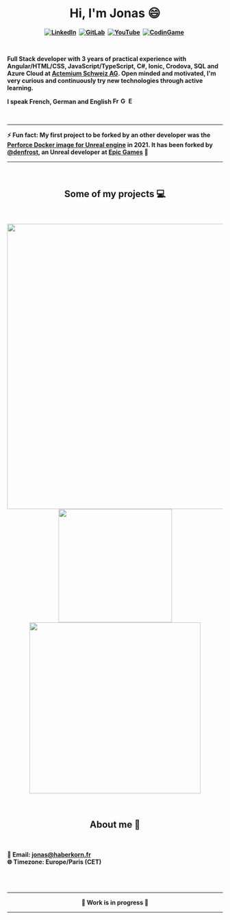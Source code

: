 <p>
  <h1 align="center"><b>Hi, I'm Jonas 😄</h1>
</p>
<p align="center">
  <a href="https://www.linkedin.com/in/haberkornjonas"><img src="https://img.shields.io/badge/linkedin-%230077B5.svg?&style=for-the-badge&logo=linkedin&logoColor=white" alt="LinkedIn"/></a>&nbsp;
  <a href="https://gitlab.com/jonas.haberkorn"><img src="https://img.shields.io/badge/gitlab-%23292961.svg?&style=for-the-badge&logo=gitlab&logoColor=white" alt="GitLab"/></a>&nbsp;
  <a href="https://www.youtube.com/channel/UCS3WsYWtm6-vE2LWLR0FusA"><img src="https://img.shields.io/badge/youtube-%23C4302B.svg?&style=for-the-badge&logo=youtube&logoColor=white" alt="YouTube"/></a>&nbsp;
  <a href="https://www.codingame.com/profile/5ad079aff32f642f383cb01c8bf043b91510321"><img src="https://img.shields.io/badge/codingame-%23F2BB13.svg?&style=for-the-badge&logo=codingame&logoColor=black" alt="CodinGame"/></a>&nbsp;
</p>
<br/>

<p>
  Full Stack developer with 3 years of practical experience with Angular/HTML/CSS, JavaScript/TypeScript, C#, Ionic, Crodova, SQL and Azure Cloud at <a href="https://actemium.ch">Actemium Schweiz AG</a>. 
  Open minded and motivated, I'm very curious and continuously try new technologies through active learning.
</p>

<p>
  I speak French, German and English
  <img height="15" src="https://upload.wikimedia.org/wikipedia/commons/thumb/c/c3/Flag_of_France.svg/1920px-Flag_of_France.svg.png" alt="French"/>
  <img height="15" src="https://upload.wikimedia.org/wikipedia/commons/thumb/b/ba/Flag_of_Germany.svg/2560px-Flag_of_Germany.svg.png" alt="German"/>
  <img height="15" src="https://upload.wikimedia.org/wikipedia/commons/thumb/a/ae/Flag_of_the_United_Kingdom.svg/2560px-Flag_of_the_United_Kingdom.svg.png" alt="English"/>
</p>
<br/>

___
<p>
  ⚡ Fun fact: My first project to be forked by an other developer was the <a href="https://github.com/HaberkornJonas/Perforce-Server-On-Docker-For-Unreal">Perforce Docker image for Unreal engine</a> in 2021. It has been forked by <a href="https://github.com/denfrost">@denfrost</a>, an <strong>Unreal developer</strong> at <a href="https://github.com/EpicGames">Epic Games</a> 🥳 
</p>

___
<br/>

<h2 align="center">Some of my projects 💻</h2>
<br/>

<p align="center">
  <img width="667" src="https://drive.google.com/uc?id=1r402jc7pkPe8WV52FJd4d_8XF3Ejo_UV"/> <br/>
  <a href="https://gallery.fitbit.com/fr-fr/details/0c70b2a1-d459-426a-9b75-bb5afce9572a">
    <img width="265" src="https://drive.google.com/uc?id=1akVNDzoiXcxiw6Cxb5rVtokxY8rD91TX"/>
  </a>
  <a href="https://youtu.be/wZrZs7CQS_k">
    <img width="400" src="https://img.youtube.com/vi/wZrZs7CQS_k/0.jpg"/>
  </a>
</p>
<br/>

<h2 align="center">About me 🔎</h2>
<br/>

<p>
📧 Email: <a href="mailto:jonas@haberkorn.fr">jonas@haberkorn.fr</a><br/>
🌐 Timezone: Europe/Paris (CET)
</p>
<br/>
<br/>

___
<p align="center">🚧 Work is in progress 🚧</p>  

___

